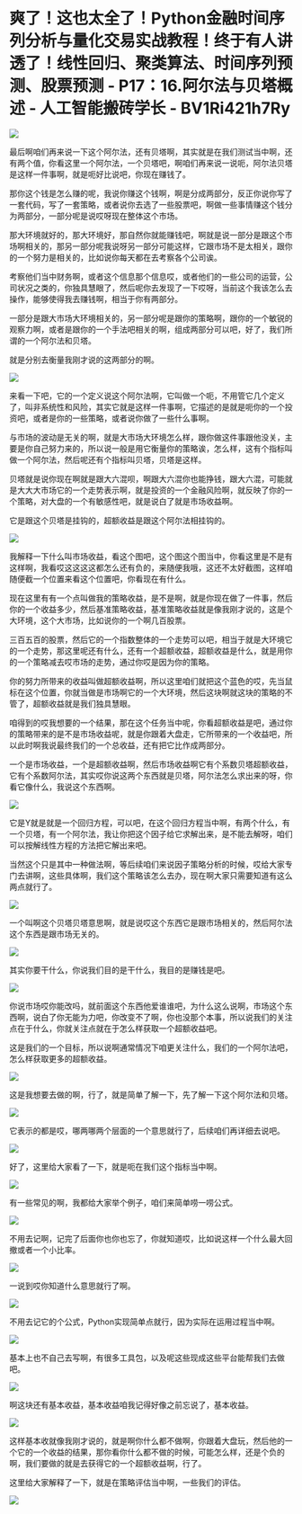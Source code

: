 # 爽了！这也太全了！Python金融时间序列分析与量化交易实战教程！终于有人讲透了！线性回归、聚类算法、时间序列预测、股票预测 - P17：16.阿尔法与贝塔概述 - 人工智能搬砖学长 - BV1Ri421h7Ry

![](img/df7f04d6c0ca176754fc0466c22620bd_0.png)

最后啊咱们再来说一下这个阿尔法，还有贝塔啊，其实就是在我们测试当中啊，还有两个值，你看这里一个阿尔法，一个贝塔吧，啊咱们再来说一说呃，阿尔法贝塔是这样一件事啊，就是呃好比说吧，你现在赚钱了。

那你这个钱是怎么赚的呢，我说你赚这个钱啊，啊是分成两部分，反正你说你写了一套代码，写了一套策略，或者说你去选了一些股票吧，啊做一些事情赚这个钱分为两部分，一部分呢是说哎呀现在整体这个市场。

那大环境就好的，那大环境好，那自然你就能赚钱吧，啊就是说一部分是跟这个市场啊相关的，那另一部分呢我说呀另一部分可能这样，它跟市场不是太相关，跟你的一个努力是相关的，比如说你每天都在去考察各个公司诶。

考察他们当中财务啊，或者这个信息那个信息哎，或者他们的一些公司的运营，公司状况之类的，你独具慧眼了，然后呢你去发现了一下哎呀，当前这个我该怎么去操作，能够使得我去赚钱啊，相当于你有两部分。

一部分是跟大市场大环境相关的，另一部分呢是跟你的策略啊，跟你的一个敏锐的观察力啊，或者是跟你的一个手法吧相关的啊，组成两部分可以吧，好了，我们所谓的一个阿尔法和贝塔。

就是分别去衡量我刚才说的这两部分的啊。

![](img/df7f04d6c0ca176754fc0466c22620bd_2.png)

来看一下吧，它的一个定义说这个阿尔法啊，它叫做一个呃，不用管它几个定义了，叫非系统性和风险，其实它就是这样一件事啊，它描述的是就是呃你的一个投资吧，或者是你的一些策略，或者说你做了一些什么事啊。

与市场的波动是无关的啊，就是大市场大环境怎么样，跟你做这件事跟他没关，主要是你自己努力来的，所以说一般是用它衡量你的策略诶，怎么样，这有个指标叫做一个阿尔法，然后呢还有个指标叫贝塔，贝塔是这样。

贝塔就是说你现在啊就是跟大六混呗，啊跟大六混你也能挣钱，跟大六混，可能就是大大大市场它的一个走势表示啊，就是投资的一个金融风险啊，就反映了你的一个策略，对大盘的一个有敏感性吧，就是说白了就是市场收益啊。

它是跟这个贝塔是挂钩的，超额收益是跟这个阿尔法相挂钩的。

![](img/df7f04d6c0ca176754fc0466c22620bd_4.png)

我解释一下什么叫市场收益，看这个图吧，这个图这个图当中，你看这里是不是有这样啊，我看哎这这这这都怎么还有负的，来随便我哦，这还不太好截图，这样咱随便截一个位置来看这个位置吧，你看现在有什么。

现在这里有有一个点叫做我的策略收益，是不是啊，就是你现在做了一件事，然后你的一个收益多少，然后基准策略收益，基准策略收益就是像我刚才说的，这是个大环境，这个大市场，比如说你的一个啊几百股票。

三百五百的股票，然后它的一个指数整体的一个走势可以吧，相当于就是大环境它的一个走势，那这里呢还有什么，还有一个超额收益，超额收益是什么，就是用你的一个策略减去哎市场的走势，通过你哎是因为你的策略。

你的努力所带来的收益叫做超额收益啊，所以这里咱们就把这个蓝色的哎，先当鼠标在这个位置，你就当做是市场啊它的一个大环境，然后这块啊就这块的策略的不管了，超额收益就是我们独具慧眼。

咱得到的哎我想要的一个结果，那在这个任务当中呢，你看超额收益是吧，通过你的策略带来的是不是市场收益呢，就是你跟着大盘走，它所带来的一个收益吧，所以此时啊我说最终我们的一个总收益，还有把它比作成两部分。

一个是市场收益，一个是超额收益啊，然后市场收益啊它有个系数贝塔超额收益，它有个系数阿尔法，其实哎你说这两个东西就是贝塔，阿尔法怎么求出来的呀，你看它像什么，我说这个东西啊。



![](img/df7f04d6c0ca176754fc0466c22620bd_6.png)

它是Y就是就是一个回归方程，可以吧，在这个回归方程当中啊，有两个什么，有一个贝塔，有一个阿尔法，我让你把这个因子给它求解出来，是不能去解呀，咱们可以按解线性方程的方法把它解出来吧。

当然这个只是其中一种做法啊，等后续咱们来说因子策略分析的时候，哎给大家专门去讲啊，这些具体啊，我们这个策略该怎么去办，现在啊大家只需要知道有这么两点就行了。



![](img/df7f04d6c0ca176754fc0466c22620bd_8.png)

一个叫啊这个贝塔贝塔意思啊，就是说哎这个东西它是跟市场相关的，然后阿尔法这个东西是跟市场无关的。

![](img/df7f04d6c0ca176754fc0466c22620bd_10.png)

其实你要干什么，你说我们目的是干什么，我目的是赚钱是吧。

![](img/df7f04d6c0ca176754fc0466c22620bd_12.png)

你说市场哎你能改吗，就前面这个东西他爱谁谁吧，为什么这么说啊，市场这个东西啊，说白了你无能为力吧，你改变不了啊，你也没那个本事，所以说我们的关注点在于什么，你就关注点就在于怎么样获取一个超额收益吧。

这是我们的一个目标，所以说啊通常情况下咱更关注什么，我们的一个阿尔法吧，怎么样获取更多的超额收益。

![](img/df7f04d6c0ca176754fc0466c22620bd_14.png)

这是我想要去做的啊，行了，就是简单了解一下，先了解一下这个阿尔法和贝塔。

![](img/df7f04d6c0ca176754fc0466c22620bd_16.png)

它表示的都是哎，哪两哪两个层面的一个意思就行了，后续咱们再详细去说吧。

![](img/df7f04d6c0ca176754fc0466c22620bd_18.png)

好了，这里给大家看了一下，就是呃在我们这个指标当中啊。

![](img/df7f04d6c0ca176754fc0466c22620bd_20.png)

有一些常见的啊，我都给大家举个例子，咱们来简单唠一唠公式。

![](img/df7f04d6c0ca176754fc0466c22620bd_22.png)

不用去记啊，记完了后面你也你也忘了，你就知道哎，比如说这样一个什么最大回撤或者一个小比率。

![](img/df7f04d6c0ca176754fc0466c22620bd_24.png)

一说到哎你知道什么意思就行了啊。

![](img/df7f04d6c0ca176754fc0466c22620bd_26.png)

不用去记它的个公式，Python实现简单点就行，因为实际在运用过程当中啊。

![](img/df7f04d6c0ca176754fc0466c22620bd_28.png)

基本上也不自己去写啊，有很多工具包，以及呢这些现成这些平台能帮我们去做吧。

![](img/df7f04d6c0ca176754fc0466c22620bd_30.png)

啊这块还有基本收益，基本收益咱我记得好像之前忘说了，基本收益。

![](img/df7f04d6c0ca176754fc0466c22620bd_32.png)

这样基本收就像我刚才说的，就是啊你什么都不做啊，你跟着大盘玩，然后他的一个它的一个收益的结果，那你看你什么都不做的时候，可能怎么样，还是个负的啊，我们要做的就是去获得它的一个超额收益啊，行了。

这里给大家解释了一下，就是在策略评估当中啊，一些我们的评估。

![](img/df7f04d6c0ca176754fc0466c22620bd_34.png)